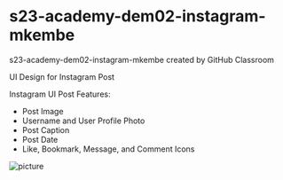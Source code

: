 # s23-academy-dem02-instagram-mkembe
s23-academy-dem02-instagram-mkembe created by GitHub Classroom

UI Design for Instagram Post

Instagram UI Post Features:
- Post Image
- Username and User Profile Photo
- Post Caption
- Post Date
- Like, Bookmark, Message, and Comment Icons

![picture](https://github.com/appteamcarolina/s23-academy-dem02-instagram-mkembe/blob/main/igss.png?raw=true)

